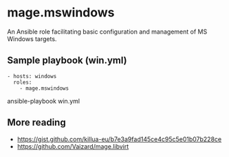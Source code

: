 # mage.mswindows
An Ansible role facilitating basic configuration and management of MS Windows targets.

## Sample playbook (win.yml)

```
- hosts: windows
  roles:
    - mage.mswindows
```

ansible-playbook win.yml

## More reading

- https://gist.github.com/killua-eu/b7e3a9fad145ce4c95c5e01b07b228ce
- https://github.com/Vaizard/mage.libvirt
